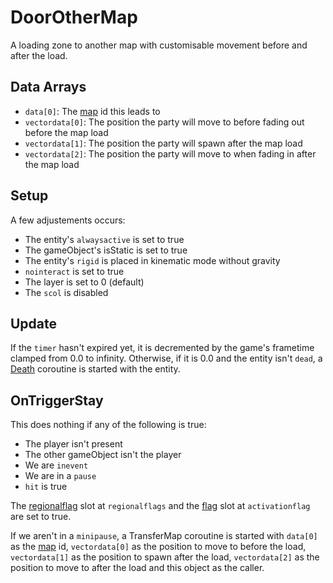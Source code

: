 # DoorOtherMap
A loading zone to another map with customisable movement before and after the load.

## Data Arrays
- `data[0]`: The [map](../../../Enums%20and%20IDs/Maps.md) id this leads to
- `vectordata[0]`: The position the party will move to before fading out before the map load
- `vectordata[1]`: The position the party will spawn after the map load
- `vectordata[2]`: The position the party will move to when fading in after the map load

## Setup
A few adjustements occurs:
- The entity's `alwaysactive` is set to true
- The gameObject's isStatic is set to true
- The entity's `rigid` is placed in kinematic mode without gravity
- `nointeract` is set to true
- The layer is set to 0 (default)
- The `scol` is disabled

## Update
If the `timer` hasn't expired yet, it is decremented by the game's frametime clamped from 0.0 to infinity. Otherwise, if it is 0.0 and the entity isn't `dead`, a [Death](../../EntityControl/Notable%20methods/Death.md) coroutine is started with the entity.

## OnTriggerStay
This does nothing if any of the following is true:
- The player isn't present
- The other gameObject isn't the player
- We are `inevent`
- We are in a `pause`
- `hit` is true 

The [regionalflag](../../../Flags%20arrays/Regionalflags.md) slot at `regionalflags` and the [flag](../../../Flags%20arrays/flags.md) slot at `activationflag` are set to true.

If we aren't in a `minipause`, a TransferMap coroutine is started with `data[0]` as the [map](../../../Enums%20and%20IDs/Maps.md) id, `vectordata[0]` as the position to move to before the load, `vectordata[1]` as the position to spawn after the load, `vectordata[2]` as the position to move to after the load and this object as the caller.
